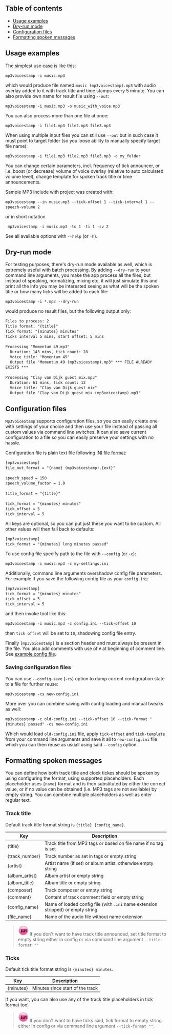 
## Table of contents ##

 * [Usage examples](#usage-examples)
 * [Dry-run mode](#dry-run-mode)
 * [Configuration files](#configuration-files)
 * [Formatting spoken messages](#formatting-spoken-messages)


## Usage examples ##

 The simplest use case is like this:

    mp3voicestamp -i music.mp3

 which would produce file named `music (mp3voicestamp).mp3` with audio overlay added to it with track title
 and time stamps every 5 minute. You can also provide own name for result file using `--out`:
 
    mp3voicestamp -i music.mp3 -o music_with_voice.mp3

 You can also process more than one file at once:
 
    mp3voicestamp -i file1.mp3 file2.mp3 file3.mp3

 When using multiple input files you can still use `--out` but in such case it must point to target folder
 (so you loose ability to manually specify target file name):
 
    mp3voicestamp -i file1.mp3 file2.mp3 file3.mp3 -o my_folder

 You can change certain parameters, incl. frequency of tick announcer, or i.e. boost (or decrease) volume of voice
 overlay (relative to auto calculated volume level), change template for spoken track title or time announcements. 
  
 Sample MP3 include with project was created with:
 
    mp3voicestamp --in music.mp3 --tick-offset 1 --tick-interval 1 --speech-volume 2

 or in short notation
 
     mp3voicestamp -i music.mp3 -to 1 -ti 1 -sv 2
 
 See all available options with `--help` (or `-h`).

## Dry-run mode ##

 For testing purposes, there's dry-run mode available as well, which is extremely useful with batch processing.
 By adding `--dry-run` to your command line arguments, you make the app process all the files, but instead
 of speaking, normalizing, mixing etc, it will just simulate this and print all the info you may be interested
 seeing as what will be the spoken title or how many ticks will be added to each file:
 
    mp3voicestamp -i *.mp3 --dry-run

 would produce no result files, but the following output only:
    
    Files to process: 2
    Title format: "{title}"
    Tick format: "{minutes} minutes"
    Ticks interval 5 mins, start offset: 5 mins

    Processing "Momentum 49.mp3"
      Duration: 143 mins, tick count: 28
      Voice title: "Momentum 49"
      Output file "Momentum 49 (mp3voicestamp).mp3" *** FILE ALREADY EXISTS ***

    Processing "Clay van Dijk guest mix.mp3"
      Duration: 61 mins, tick count: 12
      Voice title: "Clay van Dijk guest mix"
      Output file "Clay van Dijk guest mix (mp3voicestamp).mp3" 
 

## Configuration files ##

 `Mp3VoiceStamp` supports configuration files, so you can easily create one with settings of your choice and
 then use your file instead of passing all custom values via command line switches. It can also save current
 configuration to a file so you can easily preserve your settings with no hassle.
 
 Configuration file is plain text file following [INI file format](https://en.wikipedia.org/wiki/INI_file):
 
    [mp3voicestamp]
    file_out_format = "{name} (mp3voicestamp).{ext}"

    speech_speed = 150
    speech_volume_factor = 1.0

    title_format = "{title}"

    tick_format = "{minutes} minutes"
    tick_offset = 5
    tick_interval = 5

 All keys are optional, so you can put just these you want to be custom. All other values will then fall back
 to defaults:

    [mp3voicestamp]
    tick_format = "{minutes} long minutes passed"

 To use config file specify path to the file with `--config` (or `-c`):
 
    mp3voicestamp -i music.mp3 -c my-settings.ini

 Additionally, command line arguments overshadow config file parameters. For example if you save the following 
 config file as your `config.ini`:
 
    [mp3voicestamp]
    tick_format = "{minutes} minutes"
    tick_offset = 5
    tick_interval = 5

 and then invoke tool like this:
 
    mp3voicestamp -i music.mp3 -c config.ini --tick-offset 10

 then `tick offset` will be set to `10`, shadowing config file entry.
 
 Finally `[mp3voicestamp]` is a section header and must always be present in the file. You also add comments
 with use of `#` at beginning of comment line. See [example config file](../config/example.ini).
 
 ### Saving configuration files ###
 
 You can use `--config-save` (`-cs`) option to dump current configuration state to a file for further reuse:
 
    mp3voicestamp -cs new-config.ini
 
 More over you can combine saving with config loading and manual tweaks as well:
 
    mp3voicestamp -c old-config.ini --tick-offset 10 --tick-format "{minutes} passed" -cs new-config.ini

 Which would load `old-config.ini` file, apply `tick-offset` and `tick-template` from your command line arguments
 and save it all to `new-config.ini` file which you can then reuse as usuall using said `--config` option.
 
## Formatting spoken messages ##

 You can define how both track title and clock tickes should be spoken by using configuring the format, 
 using supported placeholders. Each placeholder uses `{name}` format and is then substituted by either
 the correct value, or if no value can be obtained (i.e. MP3 tags are not available) by empty string.
 You can combine multiple placeholders as well as enter regular text.
 
 ### Track title ###

 Default track title format string is `{title} {config_name}`. 
 
 | Key            | Description                                                                      |
 | -------------- | -------------------------------------------------------------------------------- |
 | {title}        | Track title from MP3 tags or based on file name if no tag is set                 |
 | {track_number} | Track number as set in tags or empty string                                      |
 | {artist}       | Artist name (if set) or album artist, otherwise empty string                     |
 | {album_artist} | Album artist or empty string                                                     |
 | {album_title}  | Album title or empty string                                                      |
 | {composer}     | Track composer or empty string                                                   |
 | {comment}      | Content of track comment field or empty string                                   |
 | {config_name}  | Name of loaded config file (with `.ini` name extension stripped) or empty string |
 | {file_name}    | Name of the audio file without name extension                                    |

 > ![Tip](img/tip-small.png) If you don't want to have track title announced, set title format to empty 
 > string either in config or via command line argument `--title-format ""` 
 
 ### Ticks ###

 Default tick title format string is `{minutes} minutes`.

 | Key       | Description                      |
 | --------- | -------------------------------- |
 | {minutes} | Minutes since start of the track | 
 
 If you want, you can also use any of the track title placeholders in tick format too!
 
 > ![Tip](img/tip-small.png) If you don't want to have ticks said, tick format to empty 
 > string either in config or via command line argument `--tick-format ""`.
 